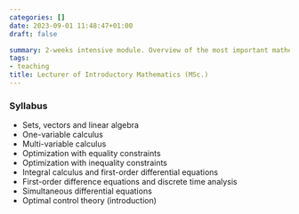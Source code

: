 ```yaml
---
categories: []
date: 2023-09-01 11:48:47+01:00
draft: false

summary: 2-weeks intensive module. Overview of the most important mathematics techniques used in economic analysis.
tags:
- teaching
title: Lecturer of Introductory Mathematics (MSc.)
---
```


### Syllabus 
- Sets, vectors and linear algebra
- One-variable calculus
- Multi-variable calculus
- Optimization with equality constraints
- Optimization with inequality constraints
- Integral calculus and first-order differential equations
- First-order difference equations and discrete time analysis
- Simultaneous differential equations
- Optimal control theory (introduction)
